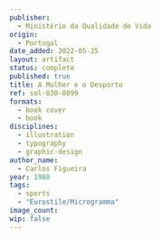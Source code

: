 ```yaml
---
publisher:
  - Ministério da Qualidade de Vida
origin:
  - Portugal
date_added: 2022-05-25
layout: artifact
status: complete
published: true
title: A Mulher e o Desporto
ref: sol-030-0099
formats:
  - book cover
  - book
disciplines:
  - illustration
  - typography
  - graphic-design
author_name:
  - Carlos Figueira
year: 1980
tags:
  - sports
  - "Eurostile/Microgramma"
image_count:
wip: false
---
```

